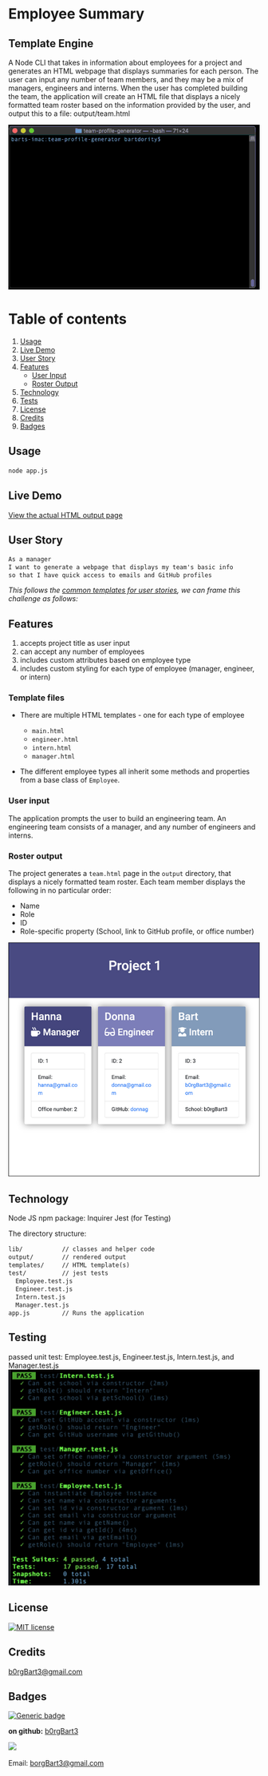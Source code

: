 # Employee Summary
## Template Engine

A Node CLI that takes in information about employees for a project and generates an HTML webpage that displays summaries for each person. The user can input any number of team members, and they may be a mix of managers, engineers and interns.
When the user has completed building the team, the application will create an HTML file that displays a nicely formatted team roster based on the information provided by the user, and output this to a file: output/team.html

![DEMO](team-profile-movie.gif)


# Table of contents
1. [Usage](#Usage)
2. [Live Demo](#Live_Demo)
3. [User Story](#User_Story)
4. [Features](#Features)
   - [User Input](#User_Input)
   - [Roster Output](#Roster_Output)
5. [Technology](#Technology)
6. [Tests](#Tests)
7. [License](#License)
8. [Credits](#Credits)
9. [Badges](#Badges)

<a name="Usage"></a>
## Usage
```sh
node app.js
```
<a name="Live_Demo"></a>
## Live Demo
<a href="https://b0rgbart3.github.io/team-profile-generator/">View the actual HTML output page</a>

<a name="User_Story"></a>
## User Story
```
As a manager
I want to generate a webpage that displays my team's basic info
so that I have quick access to emails and GitHub profiles
```

*This follows the [common templates for user stories](https://en.wikipedia.org/wiki/User_story#Common_templates), we can frame this challenge as follows:*


<!-- ### Classes
The project must have the these classes: `Employee`, `Manager`, `Engineer`,
`Intern`. The tests for these classes in the `tests` directory must all pass.

The first class is an `Employee` parent class with the following properties and
methods:

  * name
  * id
  * email
  * getName()
  * getId()
  * getEmail()
  * getRole() // Returns 'Employee'

The other three classes will extend `Employee`. 

In addition to `Employee`'s properties and methods, `Manager` will also have:

  * officeNumber

  * getRole() // Overridden to return 'Manager'

In addition to `Employee`'s properties and methods, `Engineer` will also have:

  * github  // GitHub username

  * getGithub()

  * getRole() // Overridden to return 'Engineer'

In addition to `Employee`'s properties and methods, `Intern` will also have:

  * school 

  * getSchool()

  * getRole() // Overridden to return 'Intern' -->

<a name="Features"></a>
## Features
1. accepts project title as user input
2. can accept any number of employees
3. includes custom attributes based on employee type
4. includes custom styling for each type of employee (manager, engineer, or intern)

### Template files

* There are multiple HTML templates - one for each type of employee

  * `main.html`
  * `engineer.html`
  * `intern.html`
  * `manager.html`

* The different employee types all inherit some methods and properties from a base class of `Employee`.

<a name="User_Input"></a>

### User input

The application prompts the user to build an engineering team. 
An engineering team consists of a manager, 
and any number of engineers and interns.

<a name="Roster_Output"></a>

### Roster output

The project generates a `team.html` page in the `output` directory, that displays a nicely formatted team roster. Each team member displays the following in no particular order:
  * Name
  * Role
  * ID
  * Role-specific property (School, link to GitHub profile, or office number)


![HTML output](screenshot.jpg)

<!-- ## Bonus

* Use validation to ensure that the information provided is in the proper expected format.

* Add the application to your portfolio. -->


<a name="Technology"></a>
## Technology
Node JS
npm package: Inquirer
Jest (for Testing)

The directory structure:
```
lib/           // classes and helper code
output/        // rendered output
templates/     // HTML template(s)
test/          // jest tests
  Employee.test.js
  Engineer.test.js
  Intern.test.js
  Manager.test.js
app.js         // Runs the application
```


<a name="Tests"></a>
## Testing
passed unit test: Employee.test.js, Engineer.test.js, Intern.test.js, and Manager.test.js
![Tests Passed](tests_passed.jpg)

<a name='License'></a>
## License
[![MIT license](https://img.shields.io/badge/License-MIT-blue.svg)](https://lbesson.mit-license.org/)


<a name="Credits"></a>
## Credits
b0rgBart3@gmail.com

<a name="Badges"></a>
## Badges
 [![Generic badge](https://img.shields.io/badge/made_with-node.js-<COLOR>.svg)](https://shields.io/)

**on github:** <a href='github.com/b0rgBart3'>b0rgBart3</a>

[![](https://github.com/b0rgBart3.png?size=90)](https://github.com/remarkablemark)

Email: borgBart3@gmail.com
